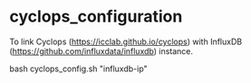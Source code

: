 # cyclops_configuration

To link Cyclops (https://icclab.github.io/cyclops) with InfluxDB (https://github.com/influxdata/influxdb) instance.

bash cyclops_config.sh "influxdb-ip"
